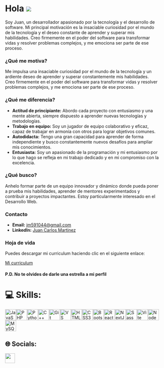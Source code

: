 Hola ![](https://user-images.githubusercontent.com/18350557/176309783-0785949b-9127-417c-8b55-ab5a4333674e.gif)
================================================================================================================================================================================================

Soy Juan, un desarrollador apasionado por la tecnología y el desarrollo de software. Mi principal motivación es la insaciable curiosidad por el mundo de la tecnología y el deseo constante de aprender y superar mis habilidades. Creo firmemente en el poder del software para transformar vidas y resolver problemas complejos, y me emociona ser parte de ese proceso.

### ¿Qué me motiva?

Me impulsa una insaciable curiosidad por el mundo de la tecnología y un ardiente deseo de aprender y superar constantemente mis habilidades. Creo firmemente en el poder del software para transformar vidas y resolver problemas complejos, y me emociona ser parte de ese proceso.

### ¿Qué me diferencia?

- **Actitud de principiante:** Abordo cada proyecto con entusiasmo y una mente abierta, siempre dispuesto a aprender nuevas tecnologías y metodologías.
- **Trabajo en equipo:** Soy un jugador de equipo colaborativo y eficaz, capaz de trabajar en armonía con otros para lograr objetivos comunes.
- **Autodidacta:** Tengo una gran capacidad para aprender de forma independiente y busco constantemente nuevos desafíos para ampliar mis conocimientos.
- **Entusiasta:** Soy un apasionado de la programación y mi entusiasmo por lo que hago se refleja en mi trabajo dedicado y en mi compromiso con la excelencia.

### ¿Qué busco?

Anhelo formar parte de un equipo innovador y dinámico donde pueda poner a prueba mis habilidades, aprender de mentores experimentados y contribuir a proyectos impactantes. Estoy particularmente interesado en el Desarrollo Web.

### Contacto

- **Email:** [jm591044@gmail.com](mailto:jm591044@gmail.com)
- **LinkedIn:** [Juan Carlos Martinez](https://www.linkedin.com/in/juan-carlos-martinez-b68388276/)

### Hoja de vida

Puedes descargar mi curriculum haciendo clic en el siguiente enlace:

[Mi curriculum](https://github.com/XJuanM/hv/raw/main/C..V.pdf)
  
#### P.D. No te olvides de darle una estrella a mi perfil

# 💻 Skills:

<p align="left">
<a href="https://developer.mozilla.org/en-US/docs/Web/JavaScript" target="_blank" rel="noreferrer"><img src="https://raw.githubusercontent.com/danielcranney/readme-generator/main/public/icons/skills/javascript-colored.svg" width="36" height="36" alt="JavaScript" /></a><a href="https://www.php.net/" target="_blank" rel="noreferrer"><img src="https://raw.githubusercontent.com/danielcranney/readme-generator/main/public/icons/skills/php-colored.svg" width="36" height="36" alt="PHP" /></a><a href="https://www.python.org/" target="_blank" rel="noreferrer"><img src="https://raw.githubusercontent.com/danielcranney/readme-generator/main/public/icons/skills/python-colored.svg" width="36" height="36" alt="Python" /></a><a href="https://docs.microsoft.com/en-us/cpp/?view=msvc-170" target="_blank" rel="noreferrer"><img src="https://raw.githubusercontent.com/danielcranney/readme-generator/main/public/icons/skills/cplusplus-colored.svg" width="36" height="36" alt="C++" /></a><a href="https://git-scm.com/" target="_blank" rel="noreferrer"><img src="https://raw.githubusercontent.com/danielcranney/readme-generator/main/public/icons/skills/git-colored.svg" width="36" height="36" alt="Git" /></a><a href="https://code.visualstudio.com/" target="_blank" rel="noreferrer"><img src="https://raw.githubusercontent.com/danielcranney/readme-generator/main/public/icons/skills/visualstudiocode.svg" width="36" height="36" alt="VS Code" /></a><a href="https://developer.mozilla.org/en-US/docs/Glossary/HTML5" target="_blank" rel="noreferrer"><img src="https://raw.githubusercontent.com/danielcranney/readme-generator/main/public/icons/skills/html5-colored.svg" width="36" height="36" alt="HTML5" /></a><a href="https://www.w3.org/TR/CSS/#css" target="_blank" rel="noreferrer"><img src="https://raw.githubusercontent.com/danielcranney/readme-generator/main/public/icons/skills/css3-colored.svg" width="36" height="36" alt="CSS3" /></a><a href="https://getbootstrap.com/" target="_blank" rel="noreferrer"><img src="https://raw.githubusercontent.com/danielcranney/readme-generator/main/public/icons/skills/bootstrap-colored.svg" width="36" height="36" alt="Bootstrap" /></a><a href="https://reactjs.org/" target="_blank" rel="noreferrer"><img src="https://raw.githubusercontent.com/danielcranney/readme-generator/main/public/icons/skills/react-colored.svg" width="36" height="36" alt="React" /></a><a href="https://nextjs.org/docs" target="_blank" rel="noreferrer"><img src="https://raw.githubusercontent.com/danielcranney/readme-generator/main/public/icons/skills/nextjs-colored.svg" width="36" height="36" alt="NextJs" /></a><a href="https://sass-lang.com/" target="_blank" rel="noreferrer"><img src="https://raw.githubusercontent.com/danielcranney/readme-generator/main/public/icons/skills/sass-colored.svg" width="36" height="36" alt="Sass" /></a><a href="https://vitejs.dev/" target="_blank" rel="noreferrer"><img src="https://raw.githubusercontent.com/danielcranney/readme-generator/main/public/icons/skills/vite-colored.svg" width="36" height="36" alt="Vite" /></a><a href="https://nodejs.org/en/" target="_blank" rel="noreferrer"><img src="https://raw.githubusercontent.com/danielcranney/readme-generator/main/public/icons/skills/nodejs-colored.svg" width="36" height="36" alt="NodeJS" /></a><a href="https://www.mysql.com/" target="_blank" rel="noreferrer"><img src="https://raw.githubusercontent.com/danielcranney/readme-generator/main/public/icons/skills/mysql-colored.svg" width="36" height="36" alt="MySQL" /></a>
</p>

## 🌐 Socials:
<p>
</picture> </a> <a href="https://www.linkedin.com/in/juan-carlos-martinez-b68388276/" target="_blank" rel="noreferrer"> <picture> <source media="(prefers-color-scheme: dark)" srcset="https://raw.githubusercontent.com/danielcranney/readme-generator/main/public/icons/socials/linkedin-dark.svg" /> <source media="(prefers-color-scheme: light)" srcset="https://raw.githubusercontent.com/danielcranney/readme-generator/main/public/icons/socials/linkedin.svg" /> <img src="https://raw.githubusercontent.com/danielcranney/readme-generator/main/public/icons/socials/linkedin.svg" width="32" height="32" /> </picture> </a>
</p>

